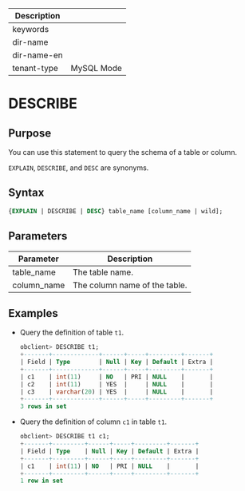 | Description   |                 |
|---------------|-----------------|
| keywords      |                 |
| dir-name      |                 |
| dir-name-en   |                 |
| tenant-type   | MySQL Mode      |

# DESCRIBE

## Purpose

You can use this statement to query the schema of a table or column.

`EXPLAIN`, `DESCRIBE`, and `DESC` are synonyms.

## Syntax

```sql
{EXPLAIN | DESCRIBE | DESC} table_name [column_name | wild];
```

## Parameters

| **Parameter** | Description |
|-------------|---------|
| table_name | The table name.  |
| column_name | The column name of the table.  |

## Examples

* Query the definition of table `t1`.

   ```sql
   obclient> DESCRIBE t1;
   +-------+-------------+------+-----+---------+-------+
   | Field | Type        | Null | Key | Default | Extra |
   +-------+-------------+------+-----+---------+-------+
   | c1    | int(11)     | NO   | PRI | NULL    |       |
   | c2    | int(11)     | YES  |     | NULL    |       |
   | c3    | varchar(20) | YES  |     | NULL    |       |
   +-------+-------------+------+-----+---------+-------+
   3 rows in set
   ```

* Query the definition of column `c1` in table `t1`.

   ```sql
   obclient> DESCRIBE t1 c1;
   +-------+---------+------+-----+---------+-------+
   | Field | Type    | Null | Key | Default | Extra |
   +-------+---------+------+-----+---------+-------+
   | c1    | int(11) | NO   | PRI | NULL    |       |
   +-------+---------+------+-----+---------+-------+
   1 row in set
   ```
